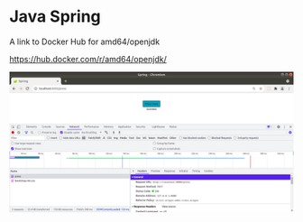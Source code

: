 # Java Spring

A link to Docker Hub for amd64/openjdk

https://hub.docker.com/r/amd64/openjdk/

![alt text](https://github.com/jylhakos/DevOpsWithDocker/blob/main/1/1.11/java-spring-project.png?raw=true)
